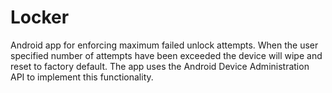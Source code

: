Locker
======

Android app for enforcing maximum failed unlock attempts. When the user specified number of attempts have been exceeded the device will wipe and reset to factory default. The app uses the Android Device Administration API to implement this functionality. 
